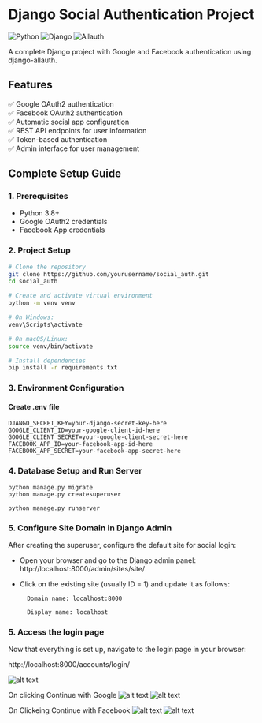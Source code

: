 # Django Social Authentication Project

![Python](https://img.shields.io/badge/python-3.8%2B-blue)
![Django](https://img.shields.io/badge/django-5.2-green)
![Allauth](https://img.shields.io/badge/allauth-0.62-lightgrey)

A complete Django project with Google and Facebook authentication using django-allauth.

## Features

✅ Google OAuth2 authentication  
✅ Facebook OAuth2 authentication  
✅ Automatic social app configuration  
✅ REST API endpoints for user information  
✅ Token-based authentication  
✅ Admin interface for user management  

## Complete Setup Guide

### 1. Prerequisites
- Python 3.8+
- Google OAuth2 credentials
- Facebook App credentials

### 2. Project Setup

```bash
# Clone the repository
git clone https://github.com/yourusername/social_auth.git
cd social_auth

# Create and activate virtual environment
python -m venv venv

# On Windows:
venv\Scripts\activate

# On macOS/Linux:
source venv/bin/activate

# Install dependencies
pip install -r requirements.txt

```
### 3. Environment Configuration

#### Create .env file
```
DJANGO_SECRET_KEY=your-django-secret-key-here
GOOGLE_CLIENT_ID=your-google-client-id-here
GOOGLE_CLIENT_SECRET=your-google-client-secret-here
FACEBOOK_APP_ID=your-facebook-app-id-here
FACEBOOK_APP_SECRET=your-facebook-app-secret-here
```
### 4. Database Setup and Run Server
```
python manage.py migrate
python manage.py createsuperuser

python manage.py runserver
```

### 5. Configure Site Domain in Django Admin
After creating the superuser, configure the default site for social login:

- Open your browser and go to the Django admin panel:
    http://localhost:8000/admin/sites/site/ 
- Click on the existing site (usually ID = 1) and update it as follows:

        Domain name: localhost:8000

        Display name: localhost

### 5. Access the login page
Now that everything is set up, navigate to the login page in your browser:

http://localhost:8000/accounts/login/

![alt text](image.png)

On clicking Continue with Google
![alt text](image-1.png)
![alt text](image-2.png)

On Clickeing Continue with Facebook
![alt text](image-3.png)
![alt text](image-4.png)